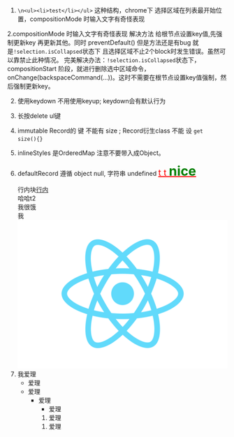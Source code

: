 1.  `\n<ul><li>test</li></ul>`  这种结构，chrome下 选择区域在列表最开始位置，compositionMode 时输入文字有奇怪表现  

2.compositionMode 时输入文字有奇怪表现   解决方法  给根节点设置key值,先强制更新key 再更新其他。同时  preventDefault()  但是方法还是有bug  就是`!selection.isCollapsed`状态下 且选择区域不止2个block时发生错误。虽然可以靠禁止此种情况。
完美解决办法：`!selection.isCollapsed`状态下，compositionStart 阶段，就进行删除选中区域命令，onChange(backspaceCommand(...))。这时不需要在根节点设置key值强制，然后强制更新key。



2.  使用keydown  不用使用keyup;   keydown会有默认行为

3.  长按delete   ul键

4.  immutable     Record的  键 不能有 size ; Record衍生class  不能  设  `get  size(){}`
5.  inlineStyles  是OrderedMap  注意不要带入成Object。
6.  defaultRecord  遵循 object  null,   字符串  undefined
<a class="ha halal" style="color:red;font-size:20px" href="#">   t t <b style="color:green;font-size:30px;">nice</b></a><div>行内块<u>行内</u></div> 哈哈<span>t2</span><div>我很饿</div>我<img src="/src/logo.svg"/><li>我爱理<ul><li>爱理</ul><ul><li>爱理<ul><li>爱理<ul><li>爱理</li></ul><ol><li>爱理</li></ol><ol><li>爱理</li></ol></li></ul></li></ul></li>